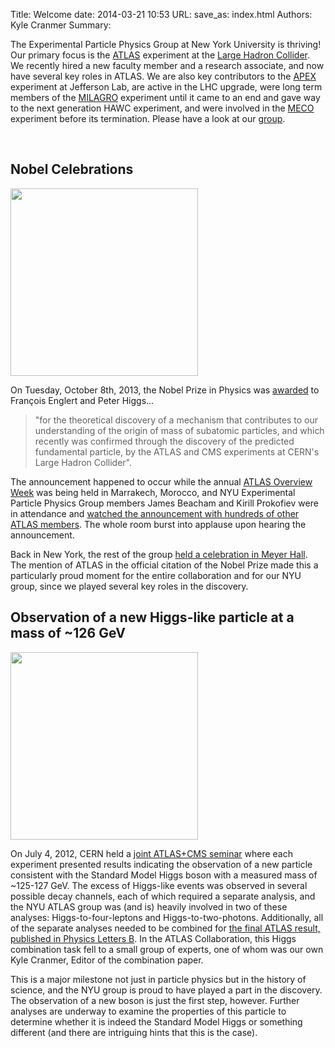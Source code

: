 Title: Welcome
date: 2014-03-21 10:53
URL:
save_as: index.html
Authors: Kyle Cranmer
Summary: 


<div id="content">


<p>
The Experimental Particle Physics Group at New York University is thriving!  
Our primary focus is the <a href="history.html#atlas">ATLAS</a> experiment 
at the <a href="http://lhc.web.cern.ch/lhc/">Large Hadron Collider</a>.  
We recently hired a new faculty member and a research associate, and now 
have several key roles in ATLAS.  We are also key contributors to the 
<a href="history.html#apex">APEX</a> experiment at Jefferson Lab, 
are active in the LHC upgrade,
were long term members of the  <a href="history.html#milagro">MILAGRO</a> 
experiment until it came to an end and gave way to the next generation
HAWC experiment, and 
were involved in the <a href="history.html#meco">MECO</a> experiment before its termination.  Please have a look at our <a href="group.html">group</a>.
</p>

<br clear="all" />

<div id="topic">
  <h2>Nobel Celebrations</h2>
<a href="http://home.web.cern.ch/about/updates/2013/10/CERN-congratulates-Englert-and-Higgs-on-Nobel-in-physics"><img style="width:300px;" src="images/higgs-and-englert.jpg"/></a>
<p>
On Tuesday, October 8th, 2013, the Nobel Prize in Physics was <a href="http://www.nobelprize.org/nobel_prizes/physics/laureates/2013/">awarded</a> to François Englert and Peter Higgs...
</p>
<blockquote>
&quot;for the theoretical discovery of a mechanism that contributes to our understanding of the origin of mass of subatomic particles, and which recently was confirmed through the discovery of the predicted fundamental particle, by the ATLAS and CMS experiments at CERN's Large Hadron
Collider&quot;.
</blockquote>

<p>
The announcement happened to occur while the annual <a href="http://ruphe.fsac.ac.ma/AtlasWeek2013/index.php">ATLAS Overview Week</a> was being held in Marrakech, Morocco, and NYU Experimental Particle Physics Group members James Beacham and Kirill Prokofiev were in attendance and <a href="images/ATLASWeekMarrakechNobel2013.png">watched the announcement with hundreds of other ATLAS members</a>.  The whole room burst into applause upon hearing the announcement.
</p>

<!--
<p>
The announcement happened to occur while the annual <a href="http://ruphe.fsac.ac.ma/AtlasWeek2013/index.php">ATLAS Overview Week</a> was being held in Marrakech, Morocco, and NYU Experimental Particle Physics Group members James Beacham and Kirill Prokofiev were in attendance and <a href="images/ATLASWeekMarrakechNobel2013.png">watched the announcement with hundreds of other ATLAS members</a>.  The whole room burst into applause upon hearing the announcement.
</p>
<p>
<a href="images/ATLASWeekMarrakechNobel2013.png"><img style="width:300px;" src="images/ATLASWeekMarrakechNobel2013.png" align=center/></a>
</p>
-->
<p>
Back in New York, the rest of the group <a href="http://youtu.be/cxQKXRi_ezA">held a celebration in Meyer Hall</a>.  The mention of ATLAS in the official citation of the Nobel Prize made this a particularly proud moment for the entire collaboration and for our NYU group, since we played several key roles in the discovery.
</p>
</div>

<div id="topic">
  <h2>Observation of a new Higgs-like particle at a mass of ~126 GeV</h2>
<a href="http://www.atlas.ch/news/2012/latest-results-from-higgs-search.html"><img style="width:300px;" src="images/HiggsComb_P0_2012July.png"/></a>
<p>
On July 4, 2012, CERN held a <a href="http://press-archived.web.cern.ch/press-archived/PressReleases/Releases2012/PR17.12E.html">joint ATLAS+CMS seminar</a> where each experiment presented results indicating the observation of a new particle consistent with the Standard Model Higgs boson with a measured mass of ~125-127 GeV.  
The excess of Higgs-like events was observed in several possible decay channels, each of which required a separate analysis, and the NYU ATLAS group was (and is) heavily involved in two of these analyses: Higgs-to-four-leptons and Higgs-to-two-photons.  
Additionally, all of the separate analyses needed to be combined for <a href="http://www.sciencedirect.com/science/article/pii/S037026931200857X">the final ATLAS result, published in Physics Letters B</a>.  
In the ATLAS Collaboration, this Higgs combination task fell to a small group of experts, one of whom was our own Kyle Cranmer, Editor of the combination paper.
</p>
<p>
This is a major milestone not just in particle physics but in the history of science, and the NYU group is proud to have played a part in the discovery.  
The observation of a new boson is just the first step, however.  Further analyses are underway to examine the properties of this particle to determine whether it is indeed the Standard Model Higgs or something different (and there are intriguing hints that this is the case).

</div>

<br clear="all" />


</div>
